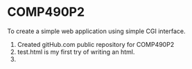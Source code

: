 # COMP490P2
To create a simple web application using simple CGI interface.

1. Created gitHub.com public repository for COMP490P2
2. test.html is my first try of writing an html.
3. 
